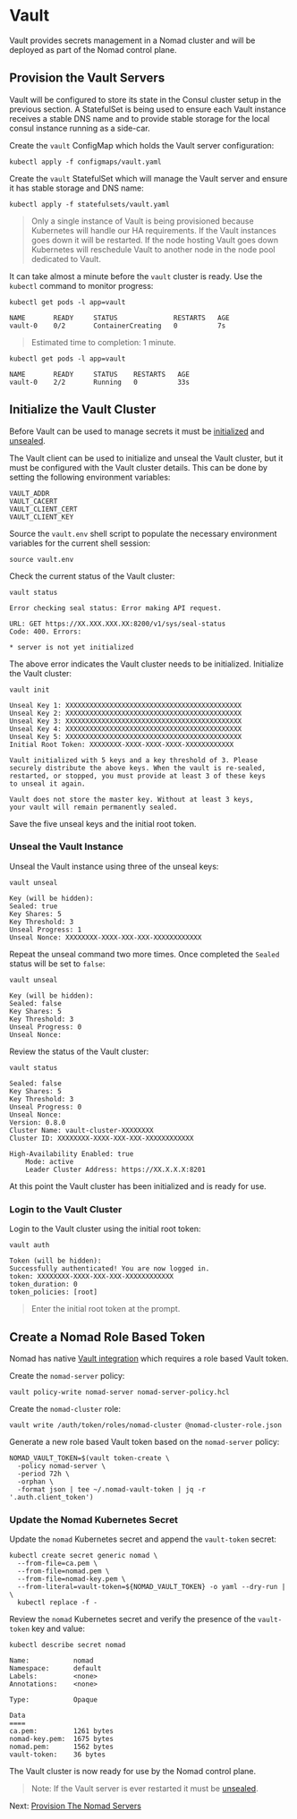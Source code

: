 # Vault

Vault provides secrets management in a Nomad cluster and will be deployed as part of the Nomad control plane.

## Provision the Vault Servers

Vault will be configured to store its state in the Consul cluster setup in the previous section. A StatefulSet is being used to ensure each Vault instance receives a stable DNS name and to provide stable storage for the local consul instance running as a side-car.

Create the `vault` ConfigMap which holds the Vault server configuration:

```
kubectl apply -f configmaps/vault.yaml
```

Create the `vault` StatefulSet which will manage the Vault server and ensure it has stable storage and DNS name:

```
kubectl apply -f statefulsets/vault.yaml
```

> Only a single instance of Vault is being provisioned because Kubernetes will handle our HA requirements. If the Vault instances goes down it will be restarted. If the node hosting Vault goes down Kubernetes will reschedule Vault to another node in the node pool dedicated to Vault.

It can take almost a minute before the `vault` cluster is ready. Use the `kubectl` command to monitor progress:

```
kubectl get pods -l app=vault
```
```
NAME       READY     STATUS              RESTARTS   AGE
vault-0    0/2       ContainerCreating   0          7s
```

> Estimated time to completion: 1 minute.

```
kubectl get pods -l app=vault
```
```
NAME       READY     STATUS    RESTARTS   AGE
vault-0    2/2       Running   0          33s
```

## Initialize the Vault Cluster

Before Vault can be used to manage secrets it must be [initialized](https://www.vaultproject.io/intro/getting-started/deploy.html#initializing-the-vault) and [unsealed](https://www.vaultproject.io/docs/concepts/seal.html).

The Vault client can be used to initialize and unseal the Vault cluster, but it must be configured with the Vault cluster details. This can be done by setting the following environment variables:

```
VAULT_ADDR
VAULT_CACERT
VAULT_CLIENT_CERT
VAULT_CLIENT_KEY
```

Source the `vault.env` shell script to populate the necessary environment variables for the current shell session:

```
source vault.env
```

Check the current status of the Vault cluster:

```
vault status
```

```
Error checking seal status: Error making API request.

URL: GET https://XX.XXX.XXX.XX:8200/v1/sys/seal-status
Code: 400. Errors:

* server is not yet initialized
```

The above error indicates the Vault cluster needs to be initialized. Initialize the Vault cluster:

```
vault init
```

```
Unseal Key 1: XXXXXXXXXXXXXXXXXXXXXXXXXXXXXXXXXXXXXXXXXXXX
Unseal Key 2: XXXXXXXXXXXXXXXXXXXXXXXXXXXXXXXXXXXXXXXXXXXX
Unseal Key 3: XXXXXXXXXXXXXXXXXXXXXXXXXXXXXXXXXXXXXXXXXXXX
Unseal Key 4: XXXXXXXXXXXXXXXXXXXXXXXXXXXXXXXXXXXXXXXXXXXX
Unseal Key 5: XXXXXXXXXXXXXXXXXXXXXXXXXXXXXXXXXXXXXXXXXXXX
Initial Root Token: XXXXXXXX-XXXX-XXXX-XXXX-XXXXXXXXXXXX

Vault initialized with 5 keys and a key threshold of 3. Please
securely distribute the above keys. When the vault is re-sealed,
restarted, or stopped, you must provide at least 3 of these keys
to unseal it again.

Vault does not store the master key. Without at least 3 keys,
your vault will remain permanently sealed.
```

Save the five unseal keys and the initial root token.

### Unseal the Vault Instance

Unseal the Vault instance using three of the unseal keys:

```
vault unseal
```

```
Key (will be hidden):
Sealed: true
Key Shares: 5
Key Threshold: 3
Unseal Progress: 1
Unseal Nonce: XXXXXXXX-XXXX-XXX-XXX-XXXXXXXXXXXX
```

Repeat the unseal command two more times. Once completed the `Sealed` status will be set to `false`:

```
vault unseal
```
```
Key (will be hidden):
Sealed: false
Key Shares: 5
Key Threshold: 3
Unseal Progress: 0
Unseal Nonce:
```

Review the status of the Vault cluster:

```
vault status
```

```
Sealed: false
Key Shares: 5
Key Threshold: 3
Unseal Progress: 0
Unseal Nonce:
Version: 0.8.0
Cluster Name: vault-cluster-XXXXXXXX
Cluster ID: XXXXXXXX-XXXX-XXX-XXX-XXXXXXXXXXXX

High-Availability Enabled: true
	Mode: active
	Leader Cluster Address: https://XX.X.X.X:8201
```

At this point the Vault cluster has been initialized and is ready for use.

### Login to the Vault Cluster

Login to the Vault cluster using the initial root token:

```
vault auth
```

```
Token (will be hidden):
Successfully authenticated! You are now logged in.
token: XXXXXXXX-XXXX-XXX-XXX-XXXXXXXXXXXX
token_duration: 0
token_policies: [root]
```

> Enter the initial root token at the prompt.

## Create a Nomad Role Based Token

Nomad has native [Vault integration](https://www.nomadproject.io/docs/vault-integration/index.html) which requires a role based Vault token.

Create the `nomad-server` policy:

```
vault policy-write nomad-server nomad-server-policy.hcl
```

Create the `nomad-cluster` role:

```
vault write /auth/token/roles/nomad-cluster @nomad-cluster-role.json
```

Generate a new role based Vault token based on the `nomad-server` policy:

```
NOMAD_VAULT_TOKEN=$(vault token-create \
  -policy nomad-server \
  -period 72h \
  -orphan \
  -format json | tee ~/.nomad-vault-token | jq -r '.auth.client_token')
```

### Update the Nomad Kubernetes Secret

Update the `nomad` Kubernetes secret and append the `vault-token` secret:

```
kubectl create secret generic nomad \
  --from-file=ca.pem \
  --from-file=nomad.pem \
  --from-file=nomad-key.pem \
  --from-literal=vault-token=${NOMAD_VAULT_TOKEN} -o yaml --dry-run | \
  kubectl replace -f -
```

Review the `nomad` Kubernetes secret and verify the presence of the `vault-token` key and value:

```
kubectl describe secret nomad
```

```
Name:           nomad
Namespace:      default
Labels:         <none>
Annotations:    <none>

Type:           Opaque

Data
====
ca.pem:         1261 bytes
nomad-key.pem:  1675 bytes
nomad.pem:      1562 bytes
vault-token:    36 bytes
```

The Vault cluster is now ready for use by the Nomad control plane.

> Note: If the Vault server is ever restarted it must be [unsealed](#unseal-the-vault-instance).

Next: [Provision The Nomad Servers](07-nomad.md)
